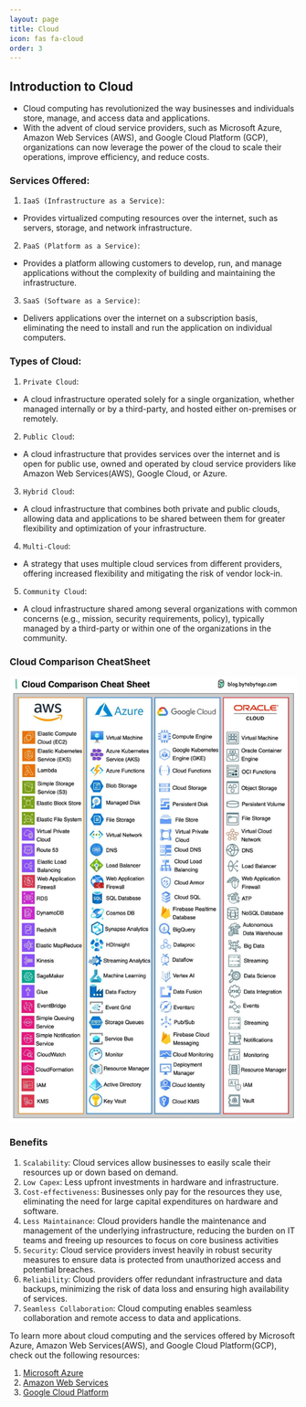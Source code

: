 ```yaml
---
layout: page
title: Cloud
icon: fas fa-cloud
order: 3
---
```



## Introduction to Cloud
- Cloud computing has revolutionized the way businesses and individuals store, manage, and access data and applications. 
- With the advent of cloud service providers, such as Microsoft Azure, Amazon Web Services (AWS), and Google Cloud Platform (GCP), organizations can now leverage the power of the cloud to scale their operations, improve efficiency, and reduce costs.

### Services Offered:
1. `IaaS (Infrastructure as a Service)`: 
- Provides virtualized computing resources over the internet, such as servers, storage, and network infrastructure.
2. `PaaS (Platform as a Service)`: 
- Provides a platform allowing customers to develop, run, and manage applications without the complexity of building and maintaining the infrastructure.
3. `SaaS (Software as a Service)`: 
- Delivers applications over the internet on a subscription basis, eliminating the need to install and run the application on individual computers.


### Types of Cloud:
1. `Private Cloud`: 
- A cloud infrastructure operated solely for a single organization, whether managed internally or by a third-party, and hosted either on-premises or remotely.
2. `Public Cloud`: 
- A cloud infrastructure that provides services over the internet and is open for public use, owned and operated by cloud service providers like Amazon Web Services(AWS), Google Cloud, or Azure.
3. `Hybrid Cloud`: 
- A cloud infrastructure that combines both private and public clouds, allowing data and applications to be shared between them for greater flexibility and optimization of your infrastructure.
4. `Multi-Cloud`: 
- A strategy that uses multiple cloud services from different providers, offering increased flexibility and mitigating the risk of vendor lock-in.
5. `Community Cloud`: 
- A cloud infrastructure shared among several organizations with common concerns (e.g., mission, security requirements, policy), typically managed by a third-party or within one of the organizations in the community.


### Cloud Comparison CheatSheet

![Cloud Comparison CheatSheet](/assets/img/cloud/cloud-comparison-cheatsheet.jpeg)

### Benefits
1. `Scalability`: Cloud services allow businesses to easily scale their resources up or down based on demand. 
2. `Low Capex`: Less upfront investments in hardware and infrastructure.
3. `Cost-effectiveness`: Businesses only pay for the resources they use, eliminating the need for large capital expenditures on hardware and software.
4. `Less Maintainance`: Cloud providers handle the maintenance and management of the underlying infrastructure, reducing the burden on IT teams and freeing up resources to focus on core business activities
4. `Security`: Cloud service providers invest heavily in robust security measures to ensure data is protected from unauthorized access and potential breaches.
5. `Reliability`: Cloud providers offer redundant infrastructure and data backups, minimizing the risk of data loss and ensuring high availability of services.
6. `Seamless Collaboration`: Cloud computing enables seamless collaboration and remote access to data and applications.


To learn more about cloud computing and the services offered by Microsoft Azure, Amazon Web Services(AWS), and Google Cloud Platform(GCP), check out the following resources:

1. [Microsoft Azure](/posts/cloud/azure/introduction-to-azure)
2. [Amazon Web Services](/posts/cloud/aws/introduction-to-aws)
3. [Google Cloud Platform](/posts/cloud/gcp/introduction-to-gcp)

